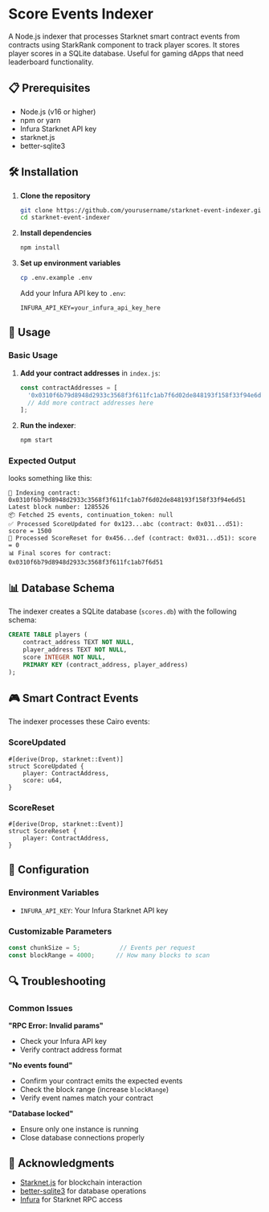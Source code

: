 # Score Events Indexer

A Node.js indexer that processes Starknet smart contract events from contracts using StarkRank component to track player scores. It stores player scores in a SQLite database. Useful for gaming dApps that need leaderboard functionality.

## 📋 Prerequisites

- Node.js (v16 or higher)
- npm or yarn
- Infura Starknet API key
- starknet.js
- better-sqlite3

## 🛠️ Installation

1. **Clone the repository**
   ```bash
   git clone https://github.com/yourusername/starknet-event-indexer.git
   cd starknet-event-indexer
   ```

2. **Install dependencies**
   ```bash
   npm install
   ```

3. **Set up environment variables**
   ```bash
   cp .env.example .env
   ```
   
   Add your Infura API key to `.env`:
   ```env
   INFURA_API_KEY=your_infura_api_key_here
   ```

## 🎯 Usage

### Basic Usage

1. **Add your contract addresses** in `index.js`:
   ```javascript
   const contractAddresses = [
     '0x0310f6b79d8948d2933c3568f3f611fc1ab7f6d02de848193f158f33f94e6d51',
     // Add more contract addresses here
   ];
   ```

2. **Run the indexer**:
   ```bash
   npm start
   ```

### Expected Output
looks something like this: 
```
🚀 Indexing contract: 0x0310f6b79d8948d2933c3568f3f611fc1ab7f6d02de848193f158f33f94e6d51
Latest block number: 1285526
📦 Fetched 25 events, continuation_token: null
✅ Processed ScoreUpdated for 0x123...abc (contract: 0x031...d51): score = 1500
🔄 Processed ScoreReset for 0x456...def (contract: 0x031...d51): score = 0
📊 Final scores for contract: 0x0310f6b79d8948d2933c3568f3f611fc1ab7f6d51
```

## 📊 Database Schema

The indexer creates a SQLite database (`scores.db`) with the following schema:

```sql
CREATE TABLE players (
    contract_address TEXT NOT NULL,
    player_address TEXT NOT NULL,
    score INTEGER NOT NULL,
    PRIMARY KEY (contract_address, player_address)
);
```

## 🎮 Smart Contract Events

The indexer processes these Cairo events:

### ScoreUpdated
```cairo
#[derive(Drop, starknet::Event)]
struct ScoreUpdated {
    player: ContractAddress,
    score: u64,
}
```

### ScoreReset  
```cairo
#[derive(Drop, starknet::Event)]
struct ScoreReset {
    player: ContractAddress,
}
```

## 🔧 Configuration

### Environment Variables
- `INFURA_API_KEY`: Your Infura Starknet API key

### Customizable Parameters
```javascript
const chunkSize = 5;           // Events per request
const blockRange = 4000;      // How many blocks to scan
```

## 🔍 Troubleshooting

### Common Issues

**"RPC Error: Invalid params"**
- Check your Infura API key
- Verify contract address format

**"No events found"**
- Confirm your contract emits the expected events
- Check the block range (increase `blockRange`)
- Verify event names match your contract

**"Database locked"**
- Ensure only one instance is running
- Close database connections properly


## 🙏 Acknowledgments

- [Starknet.js](https://github.com/0xs34n/starknet.js) for blockchain interaction
- [better-sqlite3](https://github.com/WiseLibs/better-sqlite3) for database operations
- [Infura](https://infura.io/) for Starknet RPC access
